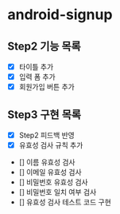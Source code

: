 # android-signup

## Step2 기능 목록
- [x] 타이틀 추가
- [x] 입력 폼 추가
- [x] 회원가입 버튼 추가

## Step3 구현 목록
- [x] Step2 피드백 반영
- [x] 유효성 검사 규칙 추가
- [] 이름 유효성 검사
- [] 이메일 유효성 검사
- [] 비밀번호 유효성 검사
- [] 비밀번호 일치 여부 검사
- [] 유효성 검사 테스트 코드 구현
